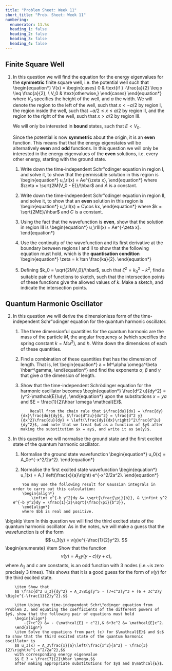 ```yaml
---
title: "Problem Sheet: Week 11"
short_title: "Prob. Sheet: Week 11"
numbering:
  enumerator: 11.%s
  heading_1: false
  heading_2: false
  heading_3: false
  heading_4: false
---
```


## Finite Square Well

1. In this question we will find the equation for the energy eigenvalues for the **symmetric** finite square well, i.e. the potential well such that
	\begin{equation*} V(x) = \begin{cases} 0 & \text{if } -\frac{a}{2} \leq x \leq \frac{a}{2}, \\
		V_0 & \text{otherwise,}
	\end{cases}
    \end{equation*}
	where $V_0$ specifies the height of the well, and $a$ the width. We will denote the region to the left of the well, such that $x < -a/2$ by region I, the region inside the well, such that $-a/2 \leq x \leq a/2$ by region II, and the region to the right of the well, such that $x > a/2$ by region III. 
	
	We will only be interested in **bound** states, such that $E < V_0$. 
	
	Since the potential is now **symmetric** about the origin, it is an **even** function. This means that that the energy eigenstates will be alternatively **even** and **odd** functions. In this question we will only be interested in the energy eigenvalues of the **even** solutions, i.e. every other energy, starting with the ground state.

	1. Write down the time-independent Schr\"odinger equation in region I, and solve it, to show that the permissible solution in this region is
		\begin{equation*}
        u_\rI(x) = Ae^{\zeta x},
        \end{equation*} 
		where $\zeta = \sqrt{2M(V_0 - E)}/\hbar$ and $A$ is a constant.

	2. Write down the time-independent Schr\"odinger equation in region II, and solve it, to show that an **even** solution in this region is
		\begin{equation*}
        u_\rII(x) = C\cos kx,
        \end{equation*} 
		where $k = \sqrt{2ME}/\hbar$ and $C$ is a constant.

	3. Using the fact that the wavefunction is **even**, show that the solution in region III is
		\begin{equation*}
        u_\rIII(x) = Ae^{-\zeta x}.
        \end{equation*} 
		
	4. Use the continuity of the wavefunction and its first derivative at the boundary between regions I and II to show that the following equation must hold, which is the **quantisation condition**
	    \begin{equation*}
    \zeta = k \tan \frac{ka}{2}.
        \end{equation*}

	5. Defining $k_0 = \sqrt{2MV_0}/\hbar$, such that $\zeta^2 = k_0^2 - k^2$, find a suitable pair of functions to sketch, such that the intersection points of these functions give the allowed values of $k$. Make a sketch, and indicate the intersection points. 

## Quantum Harmonic Oscillator

2.  In this question we will derive the dimensionless form of the time-independent Schr\"odinger equation for the quantum harmonic oscillator.
	1. The three dimensionful quantities for the quantum harmonic are the mass of the particle $M$, the angular frequency $\omega$ (which specifies the spring constant $k = M\omega^2$), and $\hbar$. Write down the dimensions of each of these quantities.

	2. Find a combination of these quantities that has the dimension of length.  That is, let 
		\begin{equation*} a = M^\alpha \omega^\beta \hbar^\gamma,
        \end{equation*}
		and find the exponents $\alpha$, $\beta$ and $\gamma$ that give $a$ the dimension of length. 

	3. Show that the time-independent Schrödinger equation for the harmonic oscillator becomes
		\begin{equation*}
         \frac{d^2 u}{dy^2} = (y^2-\mathcal{E})u(y),
        \end{equation*} 
		upon the substitutions $x = ya$ and $E = \frac{1}{2}\hbar \omega \mathcal{E}$.
		
		```{note} Hint
            Recall from the chain rule that $\frac{du}{dx} = \frac{dy}{dx}\frac{du}{dy}$, $\frac{d^2u}{dx^2} = \frac{d^2 y}{dx^2}\frac{du}{dy} + \left(\frac{dy}{dx}\right)^2\frac{d^2u}{dy^2}$, and note that we treat $u$ as a function of $y$ after making the substitution $x = ay$, and write it as $u(y)$.
        ```

3. In this question we will normalise the ground state and the first excited state of the quantum harmonic oscillator. 
	1. Normalise the ground state wavefunction 
    \begin{equation*}
        u_0(x) = A_0e^{-x^2/2a^2}.
    \end{equation*}

	2. Normalise the first excited state wavefunction 
    \begin{equation*}
    u_1(x) = A_1 \left(\frac{x}{a}\right) e^{-x^2/2a^2}.
    \end{equation*} 
	
	```{note} Hint
        You may use the following result for Gaussian integrals in order to carry out this calculation:
		\begin{align*}
			\infint e^{-b y^2}dy &= \sqrt{\frac{\pi}{b}}, & \infint y^2 e^{-b y^2}dy = \frac{1}{2}\sqrt{\frac{\pi}{b^3}},
		\end{align*}
		where $b$ is real and positive. 
    ```
\bigskip
	\item In this question we will find the third excited state of the quantum harmonic oscillator. As in the notes, we will make a guess that the wavefunction is of the form $$ u_3(y) = v(y)e^{-\frac{1}{2}y^2}. $$
	\begin{enumerate}
		\item Show that the function $$ v(y) = A_3y(y-c)(y+c), $$ where $A_3$ and $c$ are constants, is an odd function with 3 nodes (i.e.~is zero precisely 3 times). This shows that it is a good guess for the form of $v(y)$ for the third excited state.

		\item Show that
		$$ \frac{d^2 u_3}{dy^2} = A_3\Big(y^5 - (7+c^2)y^3 + (6 + 3c^2)y \Big)e^{-\frac{1}{2}y^2}.$$

		\item Using the time-independent Schr\"odinger equation from Problem 2, and equating the coefficients of the different powers of $y$, show that the following pair of equations must hold
		\begin{align*}
			-(7+c^2) &= - (\mathcal{E} + c^2),& 6+3c^2 &= \mathcal{E}c^2.
		\end{align*}
		\item Solve the equations from part (c) for $\mathcal{E}$ and $c$ to show that the third excited state of the quantum harmonic oscillator is
		$$ u_3(x) = A_3\frac{x}{a}\left(\frac{x^2}{a^2} - \frac{3}{2}\right)e^{-x^2/2a^2},$$
		with corresponding energy eigenvalue
		$$ E_3 = \frac{7}{2}\hbar \omega,$$
		after making appropriate substitutions for $y$ and $\mathcal{E}$. 